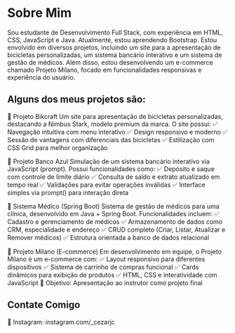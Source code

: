 # Sobre Mim
Sou estudante de Desenvolvimento Full Stack, com experiência em HTML, CSS, JavaScript e Java. Atualmente, estou aprendendo Bootstrap. Estou envolvido em diversos projetos, incluindo um site para a apresentação de bicicletas personalizadas, um sistema bancário interativo e um sistema de gestão de médicos. Além disso, estou desenvolvendo um e-commerce chamado Projeto Milano, focado em funcionalidades responsivas e experiência do usuário.

## Alguns dos meus projetos são:

📌 Projeto Bikcraft
Um site para apresentação de bicicletas personalizadas, destacando a Nimbus Stark, modelo premium da marca. O site possui:
✅ Navegação intuitiva com menu interativo
✅ Design responsivo e moderno
✅ Sessão de vantagens com diferenciais das bicicletas
✅ Estilização com CSS Grid para melhor organização

📌 Projeto Banco Azul
Simulação de um sistema bancário interativo via JavaScript (prompt). Possui funcionalidades como:
✅ Depósito e saque com controle de limite diário
✅ Consulta de saldo e extrato atualizado em tempo real
✅ Validações para evitar operações inválidas
✅ Interface simples via prompt() para interação direta

📌 Sistema Médico (Spring Boot)
Sistema de gestão de médicos para uma clínica, desenvolvido em Java + Spring Boot. Funcionalidades incluem:
✅ Cadastro e gerenciamento de médicos
✅ Armazenamento de dados como CRM, especialidade e endereço
✅ CRUD completo (Criar, Listar, Atualizar e Remover médicos)
✅ Estrutura orientada a banco de dados relacional

📌 Projeto Milano (E-commerce)
Em desenvolvimento em equipe, o Projeto Milano é um e-commerce com:
✅ Layout responsivo para diferentes dispositivos
✅ Sistema de carrinho de compras funcional
✅ Cards dinâmicos para exibição de produtos
✅ HTML, CSS e interatividade com JavaScript
🚀 Objetivo: Apresentação ao instrutor como projeto final

## Contate Comigo
📸 Instagram: instagram.com/_cezarjc


